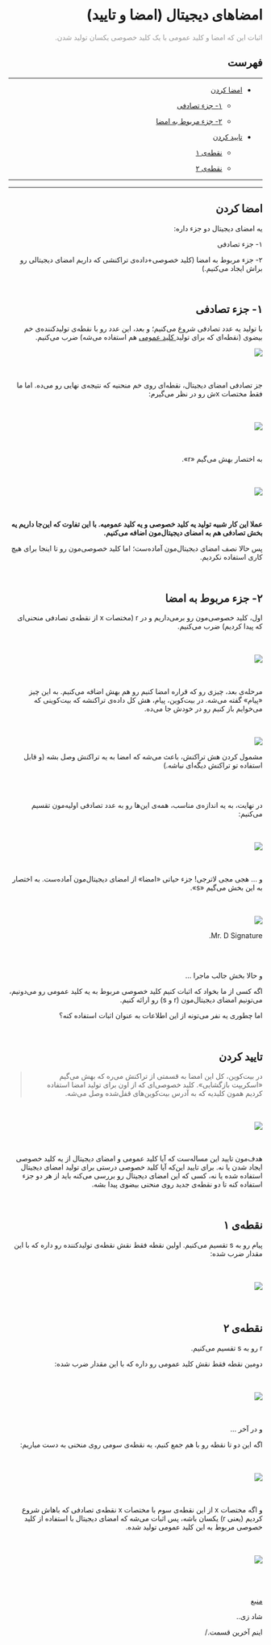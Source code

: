 <div dir="rtl">
    <h1>امضاهای دیجیتال (امضا و تایید)</h1>
    <p><span style="color: #999999;">
    اثبات این که امضا و کلید عمومی با یک کلید خصوصی یکسان تولید شدن.
    </span></p>
    <h2>فهرست</h2>
    <hr>
    <ul>
        <li>
            <p><a href="#1">امضا کردن</a>
                <ul>
                    <li>
                        <p><a href="#1-1">۱- جزء تصادفی</a></p>
                    </li>
                    <li>
                        <p><a href="#1-2">۲- جزء مربوط به امضا</a></p>
                    </li>
                </ul>
            </p>
        </li>
        <li>
            <p><a href="#2">تایید کردن</a>
                <ul>
                    <li>
                        <p><a href="#2-1">نقطه‌ی ۱</a></p>
                    </li>
                    <li>
                        <p><a href="#2-2">نقطه‌ی ۲</a></p>
                    </li>
                </ul>
            </p>
        </li>
    </ul>
    <hr>
    <hr>
    <h2 id="1">امضا کردن</h2>
    <p>یه امضای دیجیتال دو جزء داره: </p>
    <p>۱- جزء تصادفی</p>
    <p>۲- جزء مربوط به امضا (کلید خصوصی+داده‌ی تراکنشی که داریم امضای دیجیتالی رو براش ایجاد می‌کنیم.)</p>
    <br>
    <h2 id="1-1">۱- جزء تصادفی</h2>
    <p>با تولید یه عدد تصادفی شروع می‌کنیم؛ و بعد، این عدد رو با نقطه‌ی تولیدکننده‌ی خم بیضوی (نقطه‌ای که برای تولید<a href="Public%20Keys.md"> کلید عمومی</a> هم 
    استفاده می‌شه) ضرب می‌کنیم.
     </p>
    <img style="display: block; margin-left: auto; margin-right: auto;" src="https://learnmeabitcoin.com/beginners/images/digital_signatures_signing_verifying/png/01-signing-random-point.png">
    <br>
    <br>
    <p>جز تصادفی امضای دیجیتال، نقطه‌ای روی خم منحنیه که نتیجه‌ی نهایی رو می‌ده. اما ما فقط مختصات xش رو در نظر می‌گیرم: </p>
    <br>
    <br>
    <img style="display: block; margin-left: auto; margin-right: auto;" src="https://learnmeabitcoin.com/beginners/images/digital_signatures_signing_verifying/png/01-signing-random-point-x.png">
    <br>
    <br>
    <p>به اختصار بهش می‌گیم «r». </p>
    <br>
    <br>
    <img style="display: block; margin-left: auto; margin-right: auto;" src="https://learnmeabitcoin.com/beginners/images/digital_signatures_signing_verifying/png/01-signing-random-r.png">
    <br>
    <br>
    <p><strong>عملا این کار شبیه تولید یه کلید خصوصی و یه کلید عمومیه. با این تفاوت که این‌جا داریم یه بخش تصادفی هم به امضای 
    دیجیتال‌مون اضافه می‌کنیم. 
    </strong></p>
    <p>پس حالا نصف امضای دیجیتال‌مون آماده‌ست؛ اما کلید خصوصی‌مون رو تا اینجا برای هیچ کاری استفاده نکردیم.</p>
    <br>
    <h2 id="1-2">۲- جزء مربوط به امضا</h2>
    <p>اول، کلید خصوصی‌مون رو برمی‌داریم و در r (مختصات x از نقطه‌ی تصادفی منحنی‌ای که پیدا کردیم) ضرب می‌کنیم. </p>
    <br>
    <br>
    <img style="display: block; margin-left: auto; margin-right: auto;" src="https://learnmeabitcoin.com/beginners/images/digital_signatures_signing_verifying/png/01-signing-signature-r-privkey.png">
    <br>
    <br>
    <p>مرحله‌ی بعد، چیزی رو که قراره امضا کنیم رو هم بهش اضافه می‌کنیم. به این چیز «پیام» گفته می‌شه. در بیت‌کوین، 
    پیام، هش کل داده‌ی تراکنشه که بیت‌کوینی که می‌خوایم باز کنیم رو در خودش جا می‌ده. 
    </p>
    <br>
    <br>
    <img style="display: block; margin-left: auto; margin-right: auto;" src="https://learnmeabitcoin.com/beginners/images/digital_signatures_signing_verifying/png/01-signing-signature-r-privkey-thing.png">
    <p>مشمول کردن هش تراکنش، باعث می‌شه که امضا به یه تراکنش وصل بشه (و قابل استفاده تو تراکنش دیگه‌ای نباشه.)</p>
    <br>
    <br>
    <p>در نهایت، به یه اندازه‌ی مناسب، همه‌ی این‌ها رو به عدد تصادفی اولیه‌مون تقسیم می‌کنیم:</p>
    <br>
    <br>
    <img style="display: block; margin-left: auto; margin-right: auto;" src="https://learnmeabitcoin.com/beginners/images/digital_signatures_signing_verifying/png/01-signing-signature-r-privkey-thing-randnum.png">
    <br>
    <br>
    <p>و … هجی مجی لاترجی! جزء حیاتی «امضا» از امضای دیجیتال‌مون آماده‌ست. به اختصار به این بخش می‌گیم «s». </p>
    <br>
    <br>
    <img style="display: block; margin-left: auto; margin-right: auto;" src="https://learnmeabitcoin.com/beginners/images/digital_signatures_signing_verifying/png/01-signing-signature-rs.png">
    <p>Mr. D Signature.</p>
    <br>
    <br>
    <p>و حالا بخش جالب ماجرا … </p>
    <p>
    اگه کسی از ما بخواد که اثبات کنیم کلید خصوصی مربوط به یه کلید عمومی رو می‌دونیم، می‌تونیم امضای دیجیتال‌مون 
    (r و s)‌ رو ارائه کنیم. 
    </p>
    <p>
    اما چطوری یه نفر می‌تونه از این اطلاعات به عنوان اثبات استفاده کنه؟
    </p>
    <br>
    <h2 id="2">تایید کردن </h2>
    <blockquote>
        <p>در بیت‌کوین، کل این امضا به قسمتی از تراکنش می‌ره که بهش می‌گیم «اسکریپت بازگشایی». کلید 
        خصوصی‌ای که از اون برای تولید امضا استفاده کردیم همون کلیدیه که به آدرس بیت‌کوین‌های قفل‌شده 
        وصل می‌شه. </p>
    </blockquote>
    <br>
    <br>
    <img style="display: block; margin-left: auto; margin-right: auto;" src="https://learnmeabitcoin.com/beginners/images/digital_signatures_signing_verifying/png/02-verifying-goal.png">
    <br>
    <br>
    <p>
    هدف‌مون تایید این مساله‌ست که آیا کلید عمومی و امضای دیجیتال از یه کلید خصوصی ایجاد شدن یا نه. 
    برای تایید این‌که آیا کلید خصوصی درستی برای تولید امضای دیجیتال استفاده شده یا نه، کسی که این امضای دیجیتال رو بررسی 
    می‌کنه باید از هر دو جزء استفاده کنه تا دو نقطه‌ی جدید روی منحنی بیضوی پیدا بشه. 
    </p>
    <br>
    <h2 id="2-1">نقطه‌ی ۱</h2>
    <p>پیام رو به s‌ تقسیم می‌کنیم. اولین نقطه فقط نقش نقطه‌ی تولیدکننده رو داره که با این مقدار ضرب شده: </p>
    <br><br>
    <img style="display: block; margin-left: auto; margin-right: auto;" src="https://learnmeabitcoin.com/beginners/images/digital_signatures_signing_verifying/png/02-verifying-point1.png">
    <br><br>
    <h2 id="2-2">نقطه‌ی ۲</h2>
    <p>r رو به s تقسیم می‌کنیم. </p>
    <p>دومین نقطه فقط نقش کلید عمومی رو داره که با این مقدار ضرب شده:</p>
    <br>
    <br>
    <img style="display: block; margin-left: auto; margin-right: auto;" src="https://learnmeabitcoin.com/beginners/images/digital_signatures_signing_verifying/png/02-verifying-point2.png">
    <br><br>
    <p>و در آخر … </p>
    <p>اگه این دو تا نقطه رو با هم جمع کنیم، یه نقطه‌ی سومی روی منحنی به دست میاریم: </p>
    <br><br><img style="display: block; margin-left: auto; margin-right: auto;" src="https://learnmeabitcoin.com/beginners/images/digital_signatures_signing_verifying/png/02-verifying-add.png"><br><br>
    <p>و اگه مختصات x از این نقطه‌ی سوم با مختصات x‌ نقطه‌ی تصادفی که باهاش شروع کردیم (یعنی r) یکسان باشه، پس اثبات می‌شه 
    که امضای دیجیتال با استفاده از کلید خصوصی مربوط به این کلید عمومی تولید شده. 
    </p>
    <br><br><img style="display: block; margin-left: auto; margin-right: auto;"src="https://learnmeabitcoin.com/beginners/images/digital_signatures_signing_verifying/png/02-verifying-final.png"><br><br>
    <br>
    <p><a href="https://learnmeabitcoin.com/beginners/digital_signatures_signing_verifying">منبع</a></p>
    <p>شاد زی..</p>
    <p>اینم آخرین قسمت./</p>
</div>
